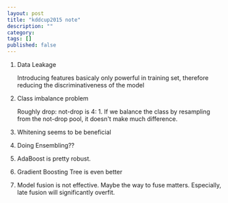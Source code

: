 ```yaml
---
layout: post
title: "kddcup2015 note"
description: ""
category: 
tags: []
published: false
---
```



1.  Data Leakage

	Introducing features basicaly only powerful in training set, therefore reducing the discriminativeness of the model

2.  Class imbalance problem

	Roughly drop: not-drop is 4: 1. If we balance the class by resampling from the not-drop pool, it doesn't make much difference. 

3.  Whitening seems to be beneficial

4.  Doing Ensembling??

5.  AdaBoost is pretty robust. 

6.  Gradient Boosting Tree is even better

7.  Model fusion is not effective. Maybe the way to fuse matters. Especially, late fusion will significantly overfit. 